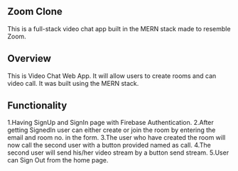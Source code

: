 ## Zoom Clone
This is a full-stack video chat app built in the MERN stack made to resemble Zoom. 

## Overview
This is Video Chat Web App. It will allow users to create rooms and can video call. It was built using the MERN stack.

## Functionality
1.Having SignUp and SignIn page with Firebase Authentication.
2.After getting SignedIn user can either create or join the room by entering the email and room no. in the form.
3.The user who have created the room will now call the second user with a button provided named as call.
4.The second user will send his/her video stream by a button send stream.
5.User can Sign Out from the home page.
